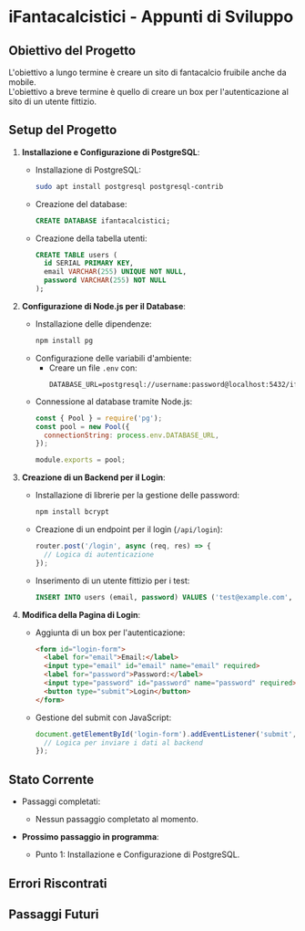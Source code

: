 # iFantacalcistici - Appunti di Sviluppo

## Obiettivo del Progetto
L'obiettivo a lungo termine è creare un sito di fantacalcio fruibile anche da mobile.  
L'obiettivo a breve termine è quello di creare un box per l'autenticazione al sito di un utente fittizio.

## Setup del Progetto

1. **Installazione e Configurazione di PostgreSQL**:
   - Installazione di PostgreSQL:
     ```bash
     sudo apt install postgresql postgresql-contrib
     ```
   - Creazione del database:
     ```sql
     CREATE DATABASE ifantacalcistici;
     ```
   - Creazione della tabella utenti:
     ```sql
     CREATE TABLE users (
       id SERIAL PRIMARY KEY,
       email VARCHAR(255) UNIQUE NOT NULL,
       password VARCHAR(255) NOT NULL
     );
     ```

2. **Configurazione di Node.js per il Database**:
   - Installazione delle dipendenze:
     ```bash
     npm install pg
     ```
   - Configurazione delle variabili d'ambiente:
     - Creare un file `.env` con:
       ```env
       DATABASE_URL=postgresql://username:password@localhost:5432/ifantacalcistici
       ```
   - Connessione al database tramite Node.js:
     ```javascript
     const { Pool } = require('pg');
     const pool = new Pool({
       connectionString: process.env.DATABASE_URL,
     });

     module.exports = pool;
     ```

3. **Creazione di un Backend per il Login**:
   - Installazione di librerie per la gestione delle password:
     ```bash
     npm install bcrypt
     ```
   - Creazione di un endpoint per il login (`/api/login`):
     ```javascript
     router.post('/login', async (req, res) => {
       // Logica di autenticazione
     });
     ```
   - Inserimento di un utente fittizio per i test:
     ```sql
     INSERT INTO users (email, password) VALUES ('test@example.com', 'hashed_password');
     ```

4. **Modifica della Pagina di Login**:
   - Aggiunta di un box per l'autenticazione:
     ```html
     <form id="login-form">
       <label for="email">Email:</label>
       <input type="email" id="email" name="email" required>
       <label for="password">Password:</label>
       <input type="password" id="password" name="password" required>
       <button type="submit">Login</button>
     </form>
     ```
   - Gestione del submit con JavaScript:
     ```javascript
     document.getElementById('login-form').addEventListener('submit', async (e) => {
       // Logica per inviare i dati al backend
     });
     ```

## Stato Corrente
- Passaggi completati:
  - Nessun passaggio completato al momento.

- **Prossimo passaggio in programma**:
  - Punto 1: Installazione e Configurazione di PostgreSQL.

## Errori Riscontrati


## Passaggi Futuri

